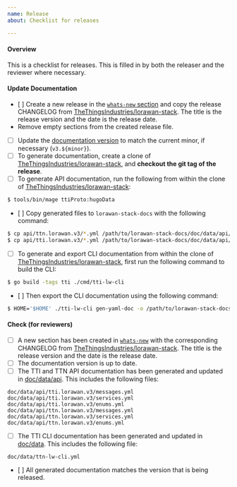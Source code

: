 ```yaml
---
name: Release
about: Checklist for releases

---
```


<!--
Please check items along as you follow the release process.
-->

#### Overview

This is a checklist for releases. This is filled in by both the releaser and the reviewer where necessary.


#### Update Documentation

- [ ] Create a new release in the [`whats-new` section](https://github.com/TheThingsIndustries/lorawan-stack-docs/tree/master/doc/content/whats-new) and copy the release CHANGELOG from [TheThingsIndustries/lorawan-stack](https://github.com/TheThingsIndustries/lorawan-stack). The title is the release version and the date is the release date.
- Remove empty sections from the created release file.
- [ ] Update the [documentation version](https://github.com/TheThingsIndustries/lorawan-stack-docs/blob/master/doc/config/_default/config.toml#L28) to match the current minor, if necessary (`v3.${minor}`).
- [ ] To generate documentation, create a clone of [TheThingsIndustries/lorawan-stack](https://github.com/TheThingsIndustries/lorawan-stack), and **checkout the git tag of the release**.
- [ ] To generate API documentation, run the following from within the clone of [TheThingsIndustries/lorawan-stack](https://github.com/TheThingsIndustries/lorawan-stack): 

```bash
$ tools/bin/mage ttiProto:hugoData
```

- [ ] Copy generated files to `lorawan-stack-docs` with the following command:

```bash
$ cp api/ttn.lorawan.v3/*.yml /path/to/lorawan-stack-docs/doc/data/api/ttn.lorawan.v3/
$ cp api/tti.lorawan.v3/*.yml /path/to/lorawan-stack-docs/doc/data/api/tti.lorawan.v3/
```

- [ ] To generate and export CLI documentation from within the clone of [TheThingsIndustries/lorawan-stack](https://github.com/TheThingsIndustries/lorawan-stack), first run the following command to build the CLI:

```bash
$ go build -tags tti ./cmd/tti-lw-cli
```

- [ ] Then export the CLI documentation using the following command:

```bash
$ HOME='$HOME' ./tti-lw-cli gen-yaml-doc -o /path/to/lorawan-stack-docs/doc/data/
```

#### Check (for reviewers)

- [ ] A new section has been created in [`whats-new`](doc/content/whats-new) with the corresponding CHANGELOG from [TheThingsIndustries/lorawan-stack](https://github.com/TheThingsIndustries/lorawan-stack). The title is the release version and the date is the release date.
- [ ] The documentation version is up to date.
- [ ] The TTI and TTN API documentation has been generated and updated in [doc/data/api](https://github.com/TheThingsIndustries/lorawan-stack-docs/blob/master/doc/data/api). This includes the following files:

```
doc/data/api/tti.lorawan.v3/messages.yml
doc/data/api/tti.lorawan.v3/services.yml
doc/data/api/tti.lorawan.v3/enums.yml
doc/data/api/ttn.lorawan.v3/messages.yml
doc/data/api/ttn.lorawan.v3/services.yml
doc/data/api/ttn.lorawan.v3/enums.yml
```

- [ ] The TTI CLI documentation has been generated and updated in [doc/data](https://github.com/TheThingsIndustries/lorawan-stack-docs/blob/master/doc/data). This includes the following file:

```
doc/data/ttn-lw-cli.yml
```

- [ ] All generated documentation matches the version that is being released.
